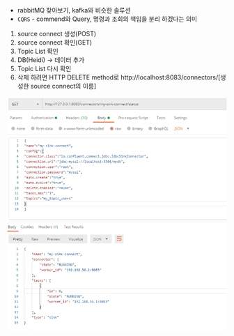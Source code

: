 - rabbitMQ 찾아보기, kafka와 비슷한 솔루션
- `CQRS` - commend와 Query, 명령과 조회의 책임을 분리 하겠다는 의미

1. source connect 생성(POST)
2. source connect 확인(GET)
3. Topic List 확인
4. DB(Heidi) -> 데이터 추가
5. Topic List 다시 확인
6. 삭제 하려면 HTTP DELETE method로 http://localhost:8083/connectors/[생성한 source connect의 이름]

![image-20210402154523208](img.assets/image-20210402154523208.png)